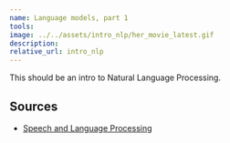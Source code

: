 ```yaml
---
name: Language models, part 1
tools:
image: ../../assets/intro_nlp/her_movie_latest.gif
description:
relative_url: intro_nlp
---
```

This should be an intro to Natural Language Processing.

## Sources
* [Speech and Language Processing](https://web.stanford.edu/~jurafsky/slp)
